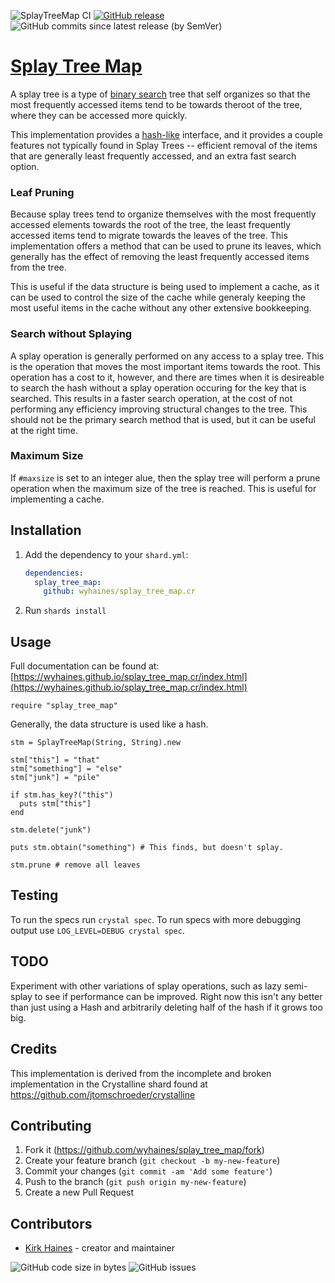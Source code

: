 ![SplayTreeMap CI](https://img.shields.io/github/workflow/status/wyhaines/splay_tree_map.cr/SplayTreeMap%20CI?style=for-the-badge&logo=GitHub)
[![GitHub release](https://img.shields.io/github/release/wyhaines/splay_tree_map.cr.svg?style=for-the-badge)](https://github.com/wyhaines/splay_tree_map.cr/releases)
![GitHub commits since latest release (by SemVer)](https://img.shields.io/github/commits-since/wyhaines/splay_tree_map.cr/latest?style=for-the-badge)

# [Splay Tree Map](https://wyhaines.github.io/splay_tree_map.cr/)

A splay tree is a type of [binary search](https://en.wikipedia.org/wiki/Binary_search_tree) tree that self organizes so that the most frequently accessed items tend to be towards theroot of the tree, where they can be accessed more quickly.

This implementation provides a [hash-like](https://crystal-lang.org/api/latest/Hash.html) interface, and it provides a couple
features not typically found in Splay Trees -- efficient removal of the items
that are generally least frequently accessed, and an extra fast search option.

### Leaf Pruning

Because splay trees tend to organize themselves with the most frequently
accessed elements towards the root of the tree, the least frequently accessed
items tend to migrate towards the leaves of the tree. This implementation
offers a method that can be used to prune its leaves, which generally has the
effect of removing the least frequently accessed items from the tree.

This is useful if the data structure is being used to implement a cache, as
it can be used to control the size of the cache while generaly keeping the
most useful items in the cache without any other extensive bookkeeping.

### Search without Splaying

A splay operation is generally performed on any access to a splay tree. This is
the operation that moves the most important items towards the root. This operation
has a cost to it, however, and there are times when it is desireable to search the
hash without a splay operation occuring for the key that is searched. This results
in a faster search operation, at the cost of not performing any efficiency improving
structural changes to the tree. This should not be the primary search method that
is used, but it can be useful at the right time.

### Maximum Size

If `#maxsize` is set to an integer alue, then the splay tree will perform a prune
operation when the maximum size of the tree is reached. This is useful for implementing
a cache.

## Installation

1. Add the dependency to your `shard.yml`:

   ```yaml
   dependencies:
     splay_tree_map:
       github: wyhaines/splay_tree_map.cr
   ```

2. Run `shards install`

## Usage

Full documentation can be found at: [https://wyhaines.github.io/splay_tree_map.cr/index.html](https://wyhaines.github.io/splay_tree_map.cr/index.html)

```crystal
require "splay_tree_map"
```

Generally, the data structure is used like a hash.

```crystal
stm = SplayTreeMap(String, String).new

stm["this"] = "that"
stm["something"] = "else"
stm["junk"] = "pile"

if stm.has_key?("this")
  puts stm["this"]
end

stm.delete("junk")

puts stm.obtain("something") # This finds, but doesn't splay.

stm.prune # remove all leaves
```

## Testing

To run the specs run `crystal spec`.  To run specs with more debugging output use `LOG_LEVEL=DEBUG crystal spec`.

## TODO

Experiment with other variations of splay operations, such as lazy semi-splay
to see if performance can be improved. Right now this isn't any better than
just using a Hash and arbitrarily deleting half of the hash if it grows too big.

## Credits

This implementation is derived from the incomplete and broken implementation
in the Crystalline shard found at https://github.com/jtomschroeder/crystalline

## Contributing

1. Fork it (<https://github.com/wyhaines/splay_tree_map/fork>)
2. Create your feature branch (`git checkout -b my-new-feature`)
3. Commit your changes (`git commit -am 'Add some feature'`)
4. Push to the branch (`git push origin my-new-feature`)
5. Create a new Pull Request

## Contributors

- [Kirk Haines](https://github.com/wyhaines) - creator and maintainer

![GitHub code size in bytes](https://img.shields.io/github/languages/code-size/wyhaines/splay_tree_map.cr?style=for-the-badge)
![GitHub issues](https://img.shields.io/github/issues/wyhaines/splay_tree_map.cr?style=for-the-badge)
